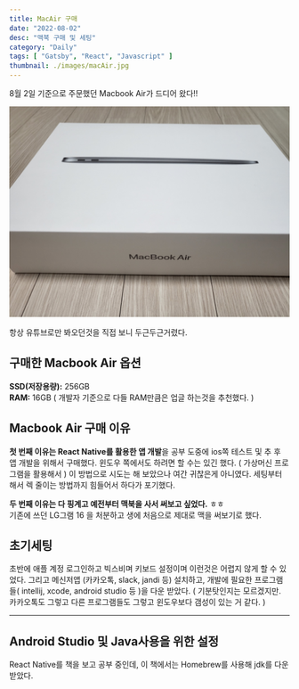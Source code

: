 ```yaml
---
title: MacAir 구매
date: "2022-08-02"
desc: "맥북 구매 및 세팅"
category: "Daily"
tags: [ "Gatsby", "React", "Javascript" ]
thumbnail: ./images/macAir.jpg
---
```


8월 2일 기준으로 주문했던 Macbook Air가 드디어 왔다!!

![MacbookAirBox](./images/macBox.jpeg)

항상 유튜브로만 봐오던것을 직접 보니 두근두근거렸다.

## 구매한 Macbook Air 옵션

**SSD(저장용량):** 256GB  
**RAM:** 16GB ( 개발자 기준으로 다들 RAM만큼은 업글 하는것을 추천했다. )

## Macbook Air 구매 이유

**첫 번째 이유는 React Native를 활용한 앱 개발**을 공부 도중에 ios쪽 테스트 및 추 후 앱 개발을 위해서 구매했다.
윈도우 쪽에서도 하려면 할 수는 있긴 했다. ( 가상머신 프로그램을 활용해서 )
이 방법으로 시도는 해 보았으나 여간 귀찮은게 아니였다. 세팅부터 해서 렉 줄이는 방법까지 힘들어서 하다가 포기했다.  

**두 번째 이유는 다 핑계고 예전부터 맥북을 사서 써보고 싶었다.** ㅎㅎ  
기존에 쓰던 LG그램 16 을 처분하고 생에 처음으로 제대로 맥을 써보기로 했다.

## 초기세팅
초반에 애플 계정 로그인하고 빅스비며 키보드 설정이며 이런것은 어렵지 않게 할 수 있었다.
그리고 메신저앱 (카카오톡, slack, jandi 등) 설치하고, 개발에 필요한 프로그램들( intellij, xcode, android studio 등 )을 다운 받았다.
( 기분탓인지는 모르겠지만. 카카오톡도 그렇고 다른 프로그램들도 그렇고 윈도우보다 갬성이 있는 거 같다. )

---

## Android Studio 및 Java사용을 위한 설정

React Native를 책을 보고 공부 중인데, 이 책에서는 Homebrew를 사용해 jdk를 다운 받았다.

